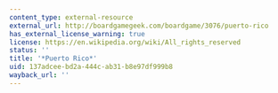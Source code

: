 ```yaml
---
content_type: external-resource
external_url: http://boardgamegeek.com/boardgame/3076/puerto-rico
has_external_license_warning: true
license: https://en.wikipedia.org/wiki/All_rights_reserved
status: ''
title: '*Puerto Rico*'
uid: 137adcee-bd2a-444c-ab31-b8e97df999b8
wayback_url: ''
---
```

